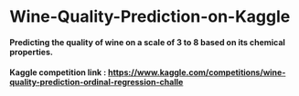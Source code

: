# Wine-Quality-Prediction-on-Kaggle
#### Predicting the quality of wine on a scale of 3 to 8 based on its chemical properties.
#### Kaggle competition link : https://www.kaggle.com/competitions/wine-quality-prediction-ordinal-regression-challe

